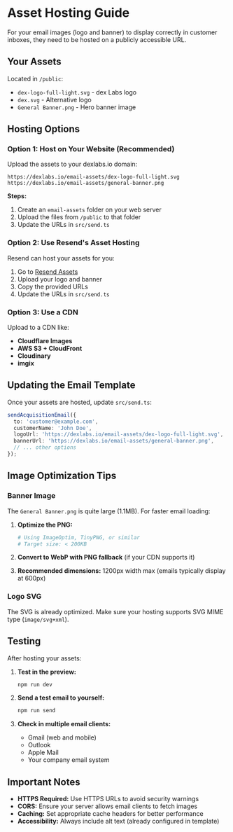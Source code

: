 # Asset Hosting Guide

For your email images (logo and banner) to display correctly in customer inboxes, they need to be hosted on a publicly accessible URL.

## Your Assets

Located in `/public`:
- `dex-logo-full-light.svg` - dex Labs logo
- `dex.svg` - Alternative logo
- `General Banner.png` - Hero banner image

## Hosting Options

### Option 1: Host on Your Website (Recommended)
Upload the assets to your dexlabs.io domain:

```
https://dexlabs.io/email-assets/dex-logo-full-light.svg
https://dexlabs.io/email-assets/general-banner.png
```

**Steps:**
1. Create an `email-assets` folder on your web server
2. Upload the files from `/public` to that folder
3. Update the URLs in `src/send.ts`

### Option 2: Use Resend's Asset Hosting
Resend can host your assets for you:

1. Go to [Resend Assets](https://resend.com/assets)
2. Upload your logo and banner
3. Copy the provided URLs
4. Update the URLs in `src/send.ts`

### Option 3: Use a CDN
Upload to a CDN like:
- **Cloudflare Images**
- **AWS S3 + CloudFront**
- **Cloudinary**
- **imgix**

## Updating the Email Template

Once your assets are hosted, update `src/send.ts`:

```typescript
sendAcquisitionEmail({
  to: 'customer@example.com',
  customerName: 'John Doe',
  logoUrl: 'https://dexlabs.io/email-assets/dex-logo-full-light.svg',
  bannerUrl: 'https://dexlabs.io/email-assets/general-banner.png',
  // ... other options
});
```

## Image Optimization Tips

### Banner Image
The `General Banner.png` is quite large (1.1MB). For faster email loading:

1. **Optimize the PNG:**
   ```bash
   # Using ImageOptim, TinyPNG, or similar
   # Target size: < 200KB
   ```

2. **Convert to WebP with PNG fallback** (if your CDN supports it)

3. **Recommended dimensions:** 1200px width max (emails typically display at 600px)

### Logo SVG
The SVG is already optimized. Make sure your hosting supports SVG MIME type (`image/svg+xml`).

## Testing

After hosting your assets:

1. **Test in the preview:**
   ```bash
   npm run dev
   ```

2. **Send a test email to yourself:**
   ```bash
   npm run send
   ```

3. **Check in multiple email clients:**
   - Gmail (web and mobile)
   - Outlook
   - Apple Mail
   - Your company email system

## Important Notes

- **HTTPS Required:** Use HTTPS URLs to avoid security warnings
- **CORS:** Ensure your server allows email clients to fetch images
- **Caching:** Set appropriate cache headers for better performance
- **Accessibility:** Always include alt text (already configured in template)
